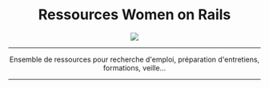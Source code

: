 <div align="center">
  <h1>Ressources Women on Rails</h1>

  <img src="https://avatars1.githubusercontent.com/u/16294438?s=200&v=4">
  
---

 Ensemble de ressources pour recherche d'emploi, préparation d'entretiens, formations, veille...
 
---
</div>
